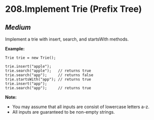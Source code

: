 208.Implement Trie (Prefix Tree)
==========

*Medium*
----------

Implement a trie with insert, search, and startsWith methods.

**Example:**

    Trie trie = new Trie();

    trie.insert("apple");
    trie.search("apple");   // returns true
    trie.search("app");     // returns false
    trie.startsWith("app"); // returns true
    trie.insert("app");   
    trie.search("app");     // returns true

**Note:**

* You may assume that all inputs are consist of lowercase letters a-z.
* All inputs are guaranteed to be non-empty strings.
